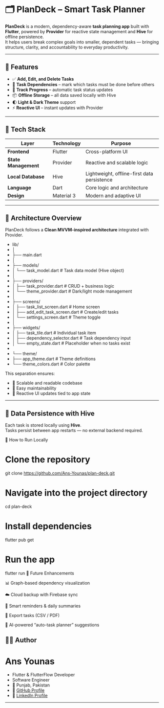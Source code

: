 # 🗂️ PlanDeck – Smart Task Planner

**PlanDeck** is a modern, dependency-aware **task planning app** built with **Flutter**, powered by **Provider** for reactive state management and **Hive** for offline persistence.  
It helps users break complex goals into smaller, dependent tasks — bringing structure, clarity, and accountability to everyday productivity.

---

## 🚀 Features

- ✅ **Add, Edit, and Delete Tasks**
- 🔗 **Task Dependencies** – mark which tasks must be done before others
- 📆 **Track Progress** – automatic task status updates
- 📦 **Offline Storage** – all data saved locally with Hive
- 🌓 **Light & Dark Theme** support
- ⚡ **Reactive UI** – instant updates with Provider

---

## 🧰 Tech Stack

| Layer | Technology | Purpose |
|--------|-------------|----------|
| **Frontend** | Flutter | Cross-platform UI |
| **State Management** | Provider | Reactive and scalable logic |
| **Local Database** | Hive | Lightweight, offline-first data persistence |
| **Language** | Dart | Core logic and architecture |
| **Design** | Material 3 | Modern and adaptive UI |

---

## 🧱 Architecture Overview

PlanDeck follows a **Clean MVVM-inspired architecture** integrated with Provider.

- lib/
- │
- ├── main.dart
- │
- ├── models/
- │ └── task_model.dart # Task data model (Hive object)
- │
- ├── providers/
- │ ├── task_provider.dart # CRUD + business logic
- │ └── theme_provider.dart # Dark/light mode management
- │
- ├── screens/
- │ ├── task_list_screen.dart # Home screen
- │ ├── add_edit_task_screen.dart # Create/edit tasks
- │ └── settings_screen.dart # Theme toggle
- │
- ├── widgets/
- │ ├── task_tile.dart # Individual task item
- │ ├── dependency_selector.dart # Task dependency input
- │ └── empty_state.dart # Placeholder when no tasks exist
- 
- └── theme/
- ├── app_theme.dart # Theme definitions
- └── theme_colors.dart # Color palette


This separation ensures:
- 🔹 Scalable and readable codebase  
- 🔹 Easy maintainability  
- 🔹 Reactive UI updates tied to app state  

---

## 💾 Data Persistence with Hive

Each task is stored locally using **Hive**.  
Tasks persist between app restarts — no external backend required.


🧪 How to Run Locally

# Clone the repository
git clone https://github.com/Ans-Younas/plan-deck.git

# Navigate into the project directory
cd plan-deck

# Install dependencies
flutter pub get

# Run the app
flutter run
🧩 Future Enhancements

📊 Graph-based dependency visualization

☁️ Cloud backup with Firebase sync

🔔 Smart reminders & daily summaries

🧾 Export tasks (CSV / PDF)

🧠 AI-powered “auto-task planner” suggestions

## 👨‍💻 Author

# Ans Younas 
- Flutter & FlutterFlow Developer
- Software Engineer
- 📍 Punjab, Pakistan
- 🔗 [GitHub Profile](https://github.com/Ans-Younas/)
- 🔗 [LinkedIn Profile](https://www.linkedin.com/in/ans-younas/)

---
 


